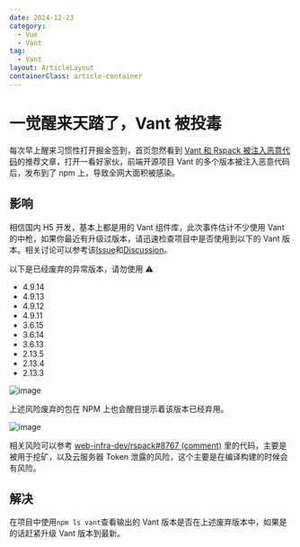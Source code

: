 ```yaml
---
date: 2024-12-23
category:
  - Vue
  - Vant
tag:
  - Vant
layout: ArticleLayout
containerClass: article-container
---
```


# 一觉醒来天踏了，Vant 被投毒

每次早上醒来习惯性打开掘金签到，首页忽然看到 [Vant 和 Rspack 被注入恶意代码](https://juejin.cn/post/7450080841546121243)的推荐文章，打开一看好家伙，前端开源项目 Vant 的多个版本被注入恶意代码后，发布到了 npm 上，导致全网大面积被感染。

<!-- more -->

## 影响

相信国内 H5 开发，基本上都是用的 Vant 组件库，此次事件估计不少使用 Vant 的中枪，如果你最近有升级过版本，请迅速检查项目中是否使用到以下的 Vant 版本。相关讨论可以参考该[Issue](https://github.com/youzan/vant/issues/13275)和[Discussion](https://github.com/youzan/vant/discussions/13273)。

以下是已经废弃的异常版本，请勿使用 ⚠️

- 4.9.14
- 4.9.13
- 4.9.12
- 4.9.11
- 3.6.15
- 3.6.14
- 3.6.13
- 2.13.5
- 2.13.4
- 2.13.3

![image](https://image.liubing.me/i/2024/12/23/6768b498dbf96.png)

上述风险废弃的包在 NPM 上也会醒目提示着该版本已经弃用。

![image](https://image.liubing.me/i/2024/12/23/6768b66f24dd2.png)

相关风险可以参考 [web-infra-dev/rspack#8767 (comment)](https://github.com/web-infra-dev/rspack/issues/8767#issuecomment-2555772131) 里的代码，主要是被用于挖矿，以及云服务器 Token 泄露的风险，这个主要是在编译构建的时候会有风险。

## 解决

在项目中使用`npm ls vant`查看输出的 Vant 版本是否在上述废弃版本中，如果是的话赶紧升级 Vant 版本到最新。
